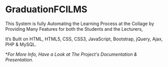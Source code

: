 # GraduationFCILMS

This System is fully Automating the Learning Process at the Collage
by Providing Many Features for both the Students and the Lecturers,

It’s Built on HTML, HTML5, CSS, CSS3, JavaScript, Bootstrap, jQuery, Ajax, PHP & MySQL.

**For More Info, Have a Look at The Project's Documentation & Presentation.*
